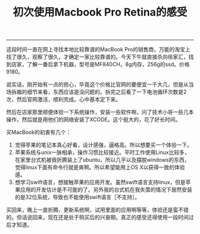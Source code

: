 ﻿---
layout: post
title: 初次使用Macbook Pro Retina的感受
description: 终于拥有自己喜欢的苹果笔记本了，简直就是艺术品，摸着就喜欢
category: blog
---


---

这段时间一直在网上寻找本地比较靠谱的MacBook Pro的销售商，万能的淘宝上找了很久，观察了很久，才确定一家比较靠谱的。今天下午就直接杀向徐家汇，找到店家，了解一番后拿下机器，型号是MF840CH，8g内存，256g的ssd。价格9180。

说实话，刚开始有一点的担心，毕竟这个价格比官网的要便宜一千大几，但是从当场拆箱的细节来看，东西应该是没问题的。拆完之后看了一下电池循环次数是2次，然后官网激活，顺利完成。心中基本定下来。

然后在店家那里顺便体验一下系统操作，安装一些软件啊，问了技术小哥一些几本操作，然后就是用他们的网络安装了XCODE。这个挺大的，花了好长时间。

买MacBook的初衷有几个：

1. 觉得苹果的笔记本真心好看，设计感强，逼格高。所以想要买一个体验一下。
2. 苹果系统与unix一脉相承，操作习惯比较接近。平时工作使用Linux比较多，在家里台式机被我折腾装上了ubuntu，所以几乎以及摆脱windows的东西，觉得linux下面有命令行就是爽啊。所以希望能用上OS X以获得一致的体验感。
3. 想学习swift语言，想接触苹果的应用开发。虽然swift语言支持linux，但是苹果应用的开发估计是不可能的了。另外我的台式机在我失策的情况下居然安装的是32位系统，导致也不能使用swift语言［不支持］。

买回来，晚上一直折腾，更新系统啊，试用里面的应用啊等等，体验还是蛮不错的。但话说回来，现在还是处于购买后的兴奋期。真正的感受还得使用一段时间过后才知道。



